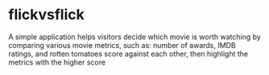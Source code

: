 # flickvsflick

A simple application helps visitors decide which movie is worth watching by comparing various movie metrics, such as: number of awards, IMDB ratings, and rotten tomatoes score against each other, then highlight the metrics with the higher score

